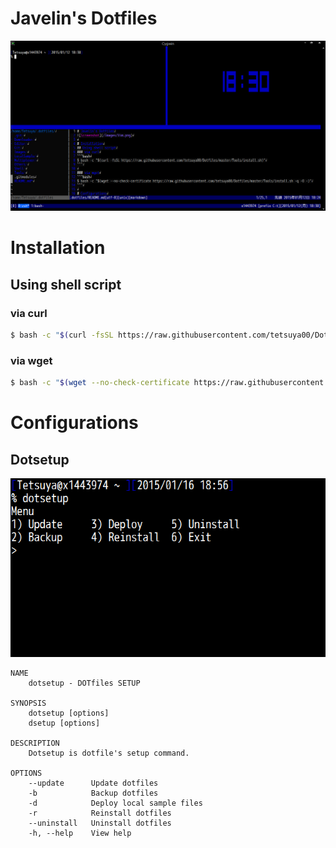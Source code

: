 # Javelin's Dotfiles
![Screenshot](/Images/Screenshot.png)

# Installation
## Using shell script
### via curl
```bash
$ bash -c "$(curl -fsSL https://raw.githubusercontent.com/tetsuya00/Dotfiles/master/Tools/install.bash)"
```

### via wget
```bash
$ bash -c "$(wget --no-check-certificate https://raw.githubusercontent.com/tetsuya00/Dotfiles/master/Tools/install.bash -q -O -)"
```

# Configurations
## Dotsetup
![dotsetup](/Images/dotsetup.png)

    NAME
        dotsetup - DOTfiles SETUP

    SYNOPSIS
        dotsetup [options]
        dsetup [options]

    DESCRIPTION
        Dotsetup is dotfile's setup command.

    OPTIONS
        --update      Update dotfiles
        -b            Backup dotfiles
        -d            Deploy local sample files
        -r            Reinstall dotfiles
        --uninstall   Uninstall dotfiles
        -h, --help    View help
